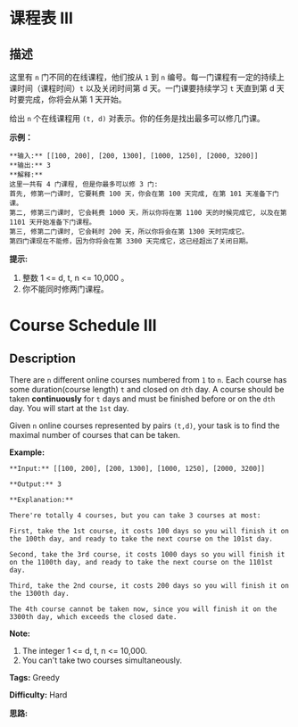 # 课程表 III

## 描述

这里有 `n` 门不同的在线课程，他们按从 `1` 到 `n` 编号。每一门课程有一定的持续上课时间（课程时间）`t` 以及关闭时间第 d 天。一门课要持续学习 `t` 天直到第 d 天时要完成，你将会从第 1 天开始。

给出 `n` 个在线课程用 `(t, d)` 对表示。你的任务是找出最多可以修几门课。



**示例：**

    
    
    **输入:** [[100, 200], [200, 1300], [1000, 1250], [2000, 3200]]
    **输出:** 3
    **解释:** 
    这里一共有 4 门课程, 但是你最多可以修 3 门:
    首先, 修第一门课时, 它要耗费 100 天，你会在第 100 天完成, 在第 101 天准备下门课。
    第二, 修第三门课时, 它会耗费 1000 天，所以你将在第 1100 天的时候完成它, 以及在第 1101 天开始准备下门课程。
    第三, 修第二门课时, 它会耗时 200 天，所以你将会在第 1300 天时完成它。
    第四门课现在不能修，因为你将会在第 3300 天完成它，这已经超出了关闭日期。



**提示:**

  1. 整数 1 <= d, t, n <= 10,000 。
  2. 你不能同时修两门课程。





# Course Schedule III

## Description



There are `n` different online courses numbered from `1` to `n`. Each course has some duration(course length) `t` and closed on `dth` day. A course should be taken **continuously** for `t` days and must be finished before or on the `dth` day. You will start at the `1st` day.

Given `n` online courses represented by pairs `(t,d)`, your task is to find the maximal number of courses that can be taken.

**Example:**

    
    
    **Input:** [[100, 200], [200, 1300], [1000, 1250], [2000, 3200]]
    **Output:** 3
    **Explanation:** 
    There're totally 4 courses, but you can take 3 courses at most:
    First, take the 1st course, it costs 100 days so you will finish it on the 100th day, and ready to take the next course on the 101st day.
    Second, take the 3rd course, it costs 1000 days so you will finish it on the 1100th day, and ready to take the next course on the 1101st day. 
    Third, take the 2nd course, it costs 200 days so you will finish it on the 1300th day. 
    The 4th course cannot be taken now, since you will finish it on the 3300th day, which exceeds the closed date.
    



**Note:**

  1. The integer 1 <= d, t, n <= 10,000.
  2. You can't take two courses simultaneously.




**Tags:** Greedy

**Difficulty:** Hard

**思路:**
